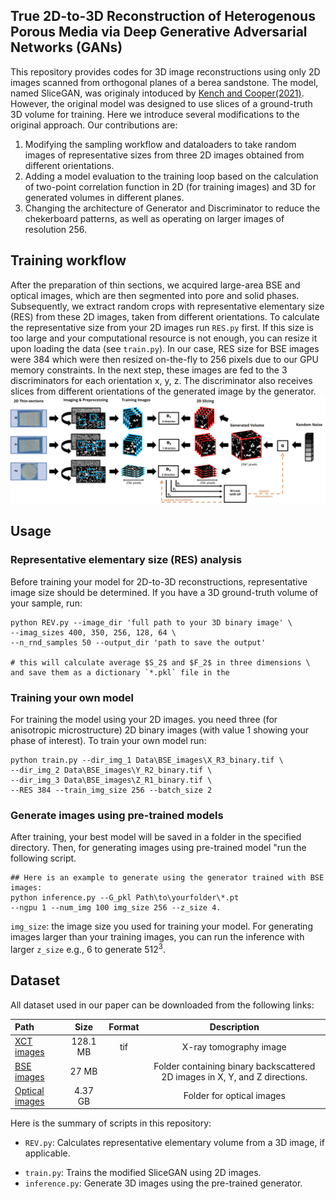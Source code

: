 ## True 2D-to-3D Reconstruction of Heterogenous Porous Media via Deep Generative Adversarial Networks (GANs)
 This repository provides codes for 3D image reconstructions using only 2D images scanned from orthogonal planes of a berea sandstone. The model, named SliceGAN, was originaly intoduced by [Kench and Cooper(2021)](https://github.com/stke9/SliceGAN). However, the original model was designed to use slices of a ground-truth 3D volume for training. Here we introduce several modifications to the original approach. Our contributions are:
 1) Modifying the sampling workflow and dataloaders to take random images of representative sizes from three 2D images obtained from different orientations.
 2) Adding a model evaluation to the training loop based on the calculation of two-point correlation function in 2D (for training images) and 3D for generated volumes in different planes.
 3) Changing the architecture of Generator and Discriminator to reduce the chekerboard patterns, as well as operating on larger images of resolution 256.

 ## Training workflow
 After the preparation of thin sections, we acquired large-area BSE and optical images, which are then segmented into pore and solid phases. Subsequently, we extract random crops with representative elementary size (RES) from these 2D images, taken from different orientations. To calculate the representative size from your 2D images run `RES.py` first. If this size is too large and your computational resource is not enough, you can resize it upon loading the data (see `train.py`). In our case, RES size for BSE images were 384 which were then resized on-the-fly to 256 pixels due to our GPU memory constraints. In the next step, these images are fed to the 3 discriminators for each orientation x, y, z. The discriminator also receives slices from different orientations of the generated image by the generator.
 ![](Fig1_Workflow.jpg)

 ## Usage
 ### Representative elementary size (RES) analysis
 Before training your model for 2D-to-3D reconstructions, representative image size should be determined. If you have a 3D ground-truth volume of your sample, run:
```
python REV.py --image_dir 'full path to your 3D binary image' \
--imag_sizes 400, 350, 256, 128, 64 \
--n_rnd_samples 50 --output_dir 'path to save the output'

# this will calculate average $S_2$ and $F_2$ in three dimensions \
and save them as a dictionary `*.pkl` file in the 
```
### Training your own model
 For training the model using your 2D images. you need three (for anisotropic microstructure) 2D binary images (with value 1 showing your phase of interest). To train your own model run:
 ```
 python train.py --dir_img_1 Data\BSE_images\X_R3_binary.tif \
 --dir_img_2 Data\BSE_images\Y_R2_binary.tif \
 --dir_img_3 Data\BSE_images\Z_R1_binary.tif \
 --RES 384 --train_img_size 256 --batch_size 2

 ```
### Generate images using pre-trained models
 After training, your best model will be saved in a folder in the specified directory. Then, for generating images using pre-trained model "run the following script.
 ```
 ## Here is an example to generate using the generator trained with BSE images:
 python inference.py --G_pkl Path\to\yourfolder\*.pt
 --ngpu 1 --num_img 100 img_size 256 --z_size 4.

 ``` 
 `img_size`: the image size you used for training your model. For generating images larger than your training images, you can run the inference with larger `z_size` e.g., 6 to generate $512^3$.

 ## Dataset
 All dataset used in our paper can be downloaded from the following links:

| Path | Size | Format | Description |
| :--- | :--: | :----: | :---------: |
| [XCT images](https://drive.google.com/file/d/1cX8SISCeEQCeTIddzLySBwAL8IXRkZXC/view?usp=drive_link) | 128.1 MB | tif | X-ray tomography image
| [BSE images](https://drive.google.com/drive/folders/1lHXqiq627X1z7EJTagvoYkqjXUdV-a9r?usp=drive_link) | 27 MB | | Folder containing binary backscattered 2D images in X, Y, and Z directions.
| [Optical images](https://drive.google.com/drive/folders/198PSDMM1vjrd0lANq43euVwHINft96Hp?usp=drive_link) | 4.37 GB | | Folder for optical images

Here is the summary of scripts in this repository:
- ``REV.py``: Calculates representative elementary volume from a 3D image, if applicable.
<!-- - ``RES.py``: Calculate representative elementary size for 2D images. -->
- ``train.py``: Trains the modified SliceGAN using 2D images.
- ``inference.py``: Generate 3D images using the pre-trained generator.


 

 